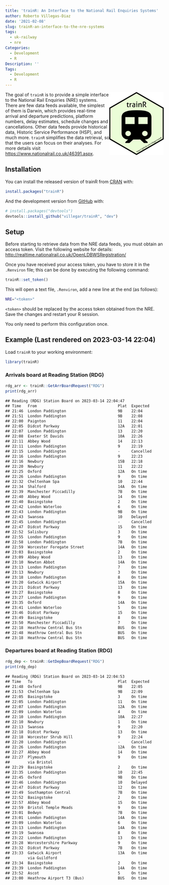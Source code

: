 ```yaml
---
title: 'trainR: An Interface to the National Rail Enquiries Systems'
author: Roberto Villegas-Diaz
date: '2021-02-08'
slug: trainR-an-interface-to-the-nre-systems
tags:
  - uk-railway
  - nre
Categories:
  - Development
  - R
Description: ''
Tags:
  - Development
  - R
---
```


<img src="https://raw.githubusercontent.com/villegar/trainR/main/inst/images/logo.png" alt="logo" align="right" height=200px/>

The goal of `trainR` is to provide a simple interface to the 
National Rail Enquiries (NRE) systems. There are few data feeds 
available, the simplest of them is Darwin, which provides real-time 
arrival and departure predictions, platform numbers, delay estimates, 
schedule changes and cancellations. Other data feeds provide historical 
data, Historic Service Performance (HSP), and much more. `trainR` 
simplifies the data retrieval, so that the users can focus on their 
analyses. For more details visit 
https://www.nationalrail.co.uk/46391.aspx.

## Installation

You can install the released version of trainR from [CRAN](https://CRAN.R-project.org) with:

``` r
install.packages("trainR")
```

And the development version from [GitHub](https://github.com/) with:

``` r
# install.packages("devtools")
devtools::install_github("villegar/trainR", "dev")
```

## Setup
Before starting to retrieve data from the NRE data feeds, you must obtain an access token. 
Visit the following website for details: http://realtime.nationalrail.co.uk/OpenLDBWSRegistration/

Once you have received your access token, you have to store it in the `.Renviron` file; this can be 
done by executing the following command:


```r
trainR::set_token()
```

This will open a text file, `.Renviron`, add a new line at the end (as follows):

```bash
NRE="<token>"
```

`<token>` should be replaced by the access token obtained from the NRE. Save the changes and restart 
your R session.

You only need to perform this configuration once.

## Example (Last rendered on 2023-03-14 22:04)

Load `trainR` to your working environment:

```r
library(trainR)
```

### Arrivals board at Reading Station (RDG)


```r
rdg_arr <- trainR::GetArrBoardRequest("RDG")
print(rdg_arr)
```

```
## Reading (RDG) Station Board on 2023-03-14 22:04:47
## Time   From                                    Plat  Expected
## 21:46  London Paddington                       9B    22:04
## 21:51  London Paddington                       9B    22:08
## 22:00  Paignton                                11    22:04
## 22:05  Didcot Parkway                          12A   22:01
## 22:07  London Paddington                       13    22:20
## 22:08  Exeter St Davids                        10A   22:26
## 22:11  Abbey Wood                              14    22:13
## 22:11  London Paddington                       9     22:19
## 22:15  London Paddington                       -     Cancelled
## 22:16  London Paddington                       9     22:23
## 22:16  Newbury                                 15B   22:18
## 22:20  Newbury                                 11    22:22
## 22:25  Oxford                                  12A   On time
## 22:26  London Paddington                       9     On time
## 22:32  Cheltenham Spa                          10    22:44
## 22:34  Shalford                                14A   On time
## 22:39  Manchester Piccadilly                   7B    On time
## 22:40  Abbey Wood                              14    On time
## 22:40  Basingstoke                             2     On time
## 22:42  London Waterloo                         6     On time
## 22:43  London Paddington                       9B    On time
## 22:43  Swansea                                 10    Delayed
## 22:45  London Paddington                       -     Cancelled
## 22:47  Didcot Parkway                          15    On time
## 22:52  Salisbury                               3     On time
## 22:55  London Paddington                       9     On time
## 22:58  London Paddington                       7B    On time
## 22:59  Worcester Foregate Street               14A   On time
## 23:03  Basingstoke                             2     On time
## 23:09  Abbey Wood                              13    On time
## 23:10  Newton Abbot                            14A   On time
## 23:13  London Paddington                       7     On time
## 23:13  Newbury                                 3     On time
## 23:18  London Paddington                       8     On time
## 23:20  Gatwick Airport                         15A   On time
## 23:21  Didcot Parkway                          13    On time
## 23:27  Basingstoke                             8     On time
## 23:27  London Paddington                       9     On time
## 23:35  Oxford                                  14A   On time
## 23:41  London Waterloo                         5     On time
## 23:46  Didcot Parkway                          15    On time
## 23:49  Basingstoke                             8     On time
## 23:50  Manchester Piccadilly                   7     On time
## 22:18  Heathrow Central Bus Stn                BUS   On time
## 22:48  Heathrow Central Bus Stn                BUS   On time
## 23:18  Heathrow Central Bus Stn                BUS   On time
```

### Departures board at Reading Station (RDG)


```r
rdg_dep <- trainR::GetDepBoardRequest("RDG")
print(rdg_dep)
```

```
## Reading (RDG) Station Board on 2023-03-14 22:04:53
## Time   To                                      Plat  Expected
## 21:48  Oxford                                  9B    22:05
## 21:53  Cheltenham Spa                          9B    22:09
## 22:05  Basingstoke                             3     On time
## 22:05  London Paddington                       11    On time
## 22:07  London Paddington                       12A   On time
## 22:09  London Waterloo                         4     On time
## 22:10  London Paddington                       10A   22:27
## 22:10  Newbury                                 1     On time
## 22:13  Swansea                                 9     22:20
## 22:18  Didcot Parkway                          13    On time
## 22:18  Worcester Shrub Hill                    9     22:24
## 22:20  London Paddington                       -     Cancelled
## 22:26  London Paddington                       12A   On time
## 22:27  Abbey Wood                              14    On time
## 22:27  Plymouth                                9     On time
##        via Bristol                             
## 22:29  Basingstoke                             2     On time
## 22:35  London Paddington                       10    22:45
## 22:45  Oxford                                  9B    On time
## 22:46  London Paddington                       10    Delayed
## 22:47  Didcot Parkway                          12    On time
## 22:49  Southampton Central                     7B    On time
## 22:52  Basingstoke                             2     On time
## 22:57  Abbey Wood                              15    On time
## 22:59  Bristol Temple Meads                    9     On time
## 23:01  Bedwyn                                  7B    On time
## 23:01  London Paddington                       14A   On time
## 23:09  London Waterloo                         6     On time
## 23:13  London Paddington                       14A   On time
## 23:19  Swansea                                 8     On time
## 23:22  London Paddington                       13    On time
## 23:28  Worcestershire Parkway                  9     On time
## 23:32  Didcot Parkway                          7B    On time
## 23:33  Gatwick Airport                         13A   On time
##        via Guildford                           
## 23:34  Basingstoke                             2     On time
## 23:39  London Paddington                       14A   On time
## 23:52  Ascot                                   5     On time
## 23:00  Heathrow Airport T3 (Bus)               BUS   On time
```
